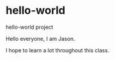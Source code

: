 # hello-world
hello-world project

Hello everyone, I am Jason. 

I hope to learn a lot throughout this class. 
